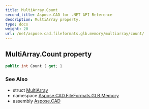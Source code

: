 ```yaml
---
title: MultiArray.Count
second_title: Aspose.CAD for .NET API Reference
description: MultiArray property. 
type: docs
weight: 20
url: /net/aspose.cad.fileformats.glb.memory/multiarray/count/
---
```

## MultiArray.Count property

```csharp
public int Count { get; }
```

### See Also

* struct [MultiArray](../)
* namespace [Aspose.CAD.FileFormats.GLB.Memory](../../multiarray/)
* assembly [Aspose.CAD](../../../)


